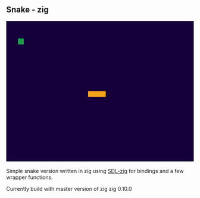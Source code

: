 ## Snake - zig

![Snake written in zig](https://github.com/P-Louw/Znake/blob/master/snake_thumb.gif)

Simple snake version written in zig using [SDL-zig](https://github.com/MasterQ32/SDL.zig) for bindings and a few wrapper functions.

Currently build with master version of zig zig 0.10.0




